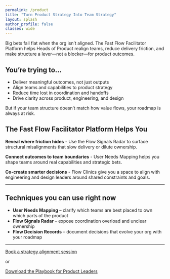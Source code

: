 ```yaml
---
permalink: /product
title: "Turn Product Strategy Into Team Strategy"
layout: splash
author_profile: false
classes: wide
---
```


Big bets fall flat when the org isn’t aligned. The Fast Flow Facilitator Platform helps Heads of Product realign teams, reduce delivery friction, and make structure a lever—not a blocker—for product outcomes.

## You’re trying to…

- Deliver meaningful outcomes, not just outputs
- Align teams and capabilities to product strategy
- Reduce time lost in coordination and handoffs
- Drive clarity across product, engineering, and design

But if your team structure doesn’t match how value flows, your roadmap is always at risk.

## The Fast Flow Facilitator Platform Helps You

**Reveal where friction hides** - Use the Flow Signals Radar to surface structural misalignments that slow delivery or dilute ownership.

**Connect outcomes to team boundaries** - User Needs Mapping helps you shape teams around real capabilities and strategic bets.

**Co-create smarter decisions** - Flow Clinics give you a space to align with engineering and design leaders around shared constraints and goals.

---

## Techniques you can use right now

- **User Needs Mapping** – clarify which teams are best placed to own which parts of the product
- **Flow Signals Radar** – expose coordination overload and unclear ownership
- **Flow Decision Records** – document decisions that evolve your org with your roadmap

---

[Book a strategy alignment session](/contact)

or

[Download the Playbook for Product Leaders](/playbooks/product-leader-playbook)